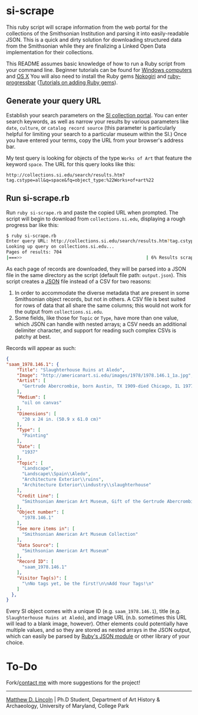 # si-scrape

This ruby script will scrape information from the web portal for the collections of the Smithsonian Institution and parsing it into easily-readable JSON. This is a quick and dirty solution for downloading structured data from the Smithsonian while they are finalizing a Linked Open Data implementation for their collections.

This README assumes basic knowledge of how to run a Ruby script from your command line. Beginner tutorials can be found for [Windows computers](http://www.editrocket.com/articles/ruby_windows.html) and [OS X](http://www.editrocket.com/articles/ruby_mac_os_x.html) You will also need to install the Ruby gems [Nokogiri](http://nokogiri.org/) and [ruby-progressbar](http://rubygems.org/gems/ruby-progressbar) ([Tutorials on adding Ruby gems](http://www.ruby-lang.org/en/libraries/)).

## Generate your query URL

Establish your search parameters on the [SI collection portal](http://collections.si.edu/search/results.htm?q=). You can enter search keywords, as well as narrow your results by various parameters like `date`, `culture`, or `catalog record source` (this parameter is particularly helpful for limiting your search to a particular museum within the SI.) Once you have entered your terms, copy the URL from your browser's address bar.

My test query is looking for objects of the type `Works of Art` that feature the keyword `space`. The URL for this query looks like this:

	http://collections.si.edu/search/results.htm?tag.cstype=all&q=space&fq=object_type:%22Works+of+art%22

## Run si-scrape.rb

Run `ruby si-scrape.rb` and paste the copied URL when prompted. The script will begin to download from `collections.si.edu`, displaying a rough progress bar like this:

````bash
$ ruby si-scrape.rb 
Enter query URL: http://collections.si.edu/search/results.htm?tag.cstype=all&fq=object_type%3A%22Works+of+art%22
Looking up query on collections.si.edu...
Pages of results: 704
|===>>                                               | 6% Results scraped
````

As each page of records are downloaded, they will be parsed into a JSON file in the same directory as the script (default file path: `output.json`). This script creates a [JSON](http://json.org) file instead of a CSV for two reasons:

1. In order to accommodate the diverse metadata that are present in some Smithsonian object records, but not in others. A CSV file is best suited for rows of data that all share the same columns; this would not work for the output from `collections.si.edu`.
2. Some fields, like those for `Topic` or `Type`, have more than one value, which JSON can handle with nested arrays; a CSV needs an additional delimiter character, and support for reading such complex CSVs is patchy at best.

Records will appear as such:

````json
{
"saam_1978.146.1": {
    "Title": "Slaughterhouse Ruins at Aledo",
    "Image": "http://americanart.si.edu/images/1978/1978.146.1_1a.jpg",
    "Artist": [
      "Gertrude Abercrombie, born Austin, TX 1909-died Chicago, IL 1977"
    ],
    "Medium": [
      "oil on canvas"
    ],
    "Dimensions": [
      "20 x 24 in. (50.9 x 61.0 cm)"
    ],
    "Type": [
      "Painting"
    ],
    "Date": [
      "1937"
    ],
    "Topic": [
      "Landscape",
      "Landscape\\Spain\\Aledo",
      "Architecture Exterior\\ruins",
      "Architecture Exterior\\industry\\slaughterhouse"
    ],
    "Credit Line": [
      "Smithsonian American Art Museum, Gift of the Gertrude Abercrombie Trust"
    ],
    "Object number": [
      "1978.146.1"
    ],
    "See more items in": [
      "Smithsonian American Art Museum Collection"
    ],
    "Data Source": [
      "Smithsonian American Art Museum"
    ],
    "Record ID": [
      "saam_1978.146.1"
    ],
    "Visitor Tag(s)": [
      "\nNo tags yet, be the first!\n\nAdd Your Tags!\n"
    ]
  },
}
````

Every SI object comes with a unique ID (e.g. `saam_1978.146.1`), title (e.g. `Slaughterhouse Ruins at Aledo`), and image URL (n.b. sometimes this URL will lead to a blank image, however). Other elements could potentially have multiple values, and so they are stored as nested arrays in the JSON output, which can easily be parsed by [Ruby's JSON module](http://www.ruby-doc.org/stdlib-2.0/libdoc/json/rdoc/JSON.html) or other library of your choice.

# To-Do

Fork/[contact me](http://matthewlincoln.net/about) with more suggestions for the project!

***

[Matthew D. Lincoln](http://matthewlincoln.net) | Ph.D Student, Department of Art History & Archaeology, University of Maryland, College Park
